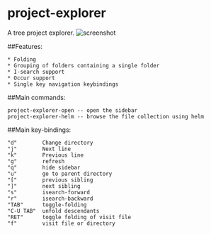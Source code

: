 # project-explorer
A tree project explorer.
![screenshot](https://github.com/sabof/project-explorer/raw/master/screenshot.png)

##Features:

    * Folding
    * Grouping of folders containing a single folder
    * I-search support
    * Occur support
    * Single key navigation keybindings

##Main commands:

    project-explorer-open -- open the sidebar
    project-explorer-helm -- browse the file collection using helm

##Main key-bindings:

    "d"        Change directory
    "j"        Next line
    "k"        Previous line
    "g"        refresh
    "q"        hide sidebar
    "u"        go to parent directory
    "["        previous sibling
    "]"        next sibling
    "s"        isearch-forward
    "r"        isearch-backward
    "TAB"      toggle-folding
    "C-U TAB"  unfold descendants
    "RET"      toggle folding of visit file
    "f"        visit file or directory
